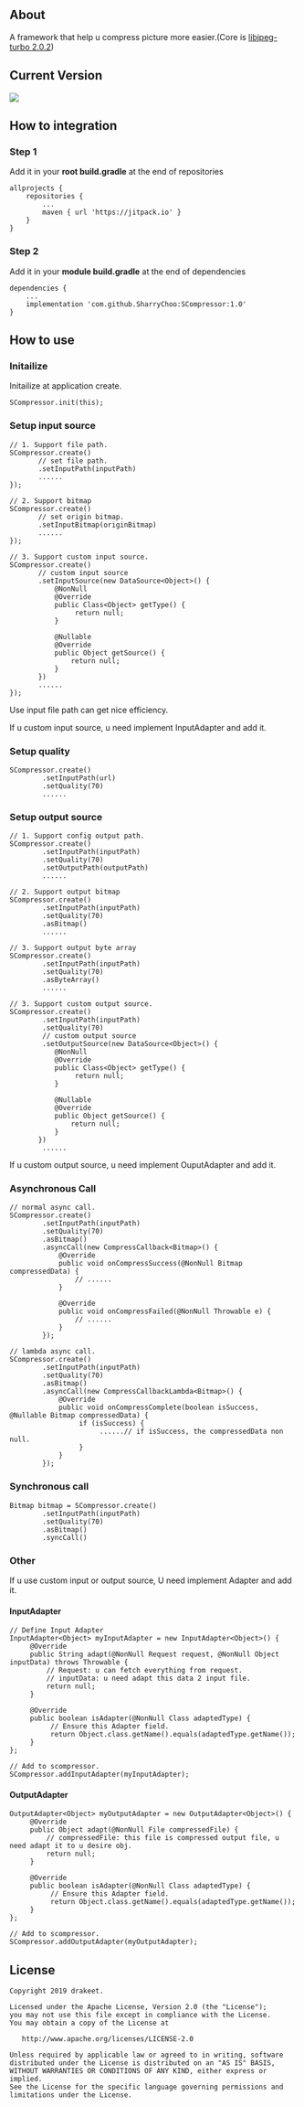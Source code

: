 ## About
A framework that help u compress picture more easier.(Core is [libjpeg-turbo 2.0.2](https://github.com/libjpeg-turbo/libjpeg-turbo/releases/tag/2.0.2))

## Current Version 
[![](https://jitpack.io/v/SharryChoo/SCompressor.svg)](https://jitpack.io/#SharryChoo/SCompressor)

## How to integration
### Step 1
Add it in your **root build.gradle** at the end of repositories
```
allprojects {
    repositories {
    	...
	    maven { url 'https://jitpack.io' }
    }
}
```

### Step 2
Add it in your **module build.gradle** at the end of dependencies
```
dependencies {
    ...
    implementation 'com.github.SharryChoo:SCompressor:1.0'
}
```

## How to use
### Initailize
Initailize at application create.
```
SCompressor.init(this);
```

### Setup input source
```
// 1. Support file path.
SCompressor.create()
       // set file path.
       .setInputPath(inputPath)
       ......
});

// 2. Support bitmap
SCompressor.create()
       // set origin bitmap.
       .setInputBitmap(originBitmap)
       ......
});

// 3. Support custom input source.
SCompressor.create()
       // custom input source
       .setInputSource(new DataSource<Object>() {
           @NonNull
           @Override
           public Class<Object> getType() {
                return null;
           }

           @Nullable
           @Override
           public Object getSource() {
               return null;
           }
       })
       ......
});
```
Use input file path can get nice efficiency.

If u custom input source, u need implement InputAdapter and add it.

### Setup quality
```
SCompressor.create()
        .setInputPath(url)
        .setQuality(70)
        ......
```

### Setup output source
```
// 1. Support config output path.
SCompressor.create()
        .setInputPath(inputPath)
        .setQuality(70)
        .setOutputPath(outputPath)
        ......
        
// 2. Support output bitmap
SCompressor.create()
        .setInputPath(inputPath)
        .setQuality(70)
        .asBitmap()
        ......
        
// 3. Support output byte array
SCompressor.create()
        .setInputPath(inputPath)
        .setQuality(70)
        .asByteArray()
        ......
        
// 3. Support custom output source.
SCompressor.create()
        .setInputPath(inputPath)
        .setQuality(70)
        // custom output source
        .setOutputSource(new DataSource<Object>() {
           @NonNull
           @Override
           public Class<Object> getType() {
                return null;
           }

           @Nullable
           @Override
           public Object getSource() {
               return null;
           }
       })
        ......        
```
If u custom output source, u need implement OuputAdapter and add it.

### Asynchronous Call
```
// normal async call.
SCompressor.create()
        .setInputPath(inputPath)
        .setQuality(70)
        .asBitmap()
        .asyncCall(new CompressCallback<Bitmap>() {
            @Override
            public void onCompressSuccess(@NonNull Bitmap compressedData) {
                // ......
            }

            @Override
            public void onCompressFailed(@NonNull Throwable e) {
                // ......
            }
        });
        
// lambda async call.
SCompressor.create()
        .setInputPath(inputPath)
        .setQuality(70)
        .asBitmap()
        .asyncCall(new CompressCallbackLambda<Bitmap>() {
            @Override
            public void onCompressComplete(boolean isSuccess, @Nullable Bitmap compressedData) {
                 if (isSuccess) {
                      ......// if isSuccess, the compressedData non null.
                 }
            }
        });
```

### Synchronous call
```
Bitmap bitmap = SCompressor.create()
        .setInputPath(inputPath)
        .setQuality(70)
        .asBitmap()
        .syncCall()
```

### Other 
If u use custom input or output source, U need implement Adapter and add it.
#### InputAdapter
```
// Define Input Adapter
InputAdapter<Object> myInputAdapter = new InputAdapter<Object>() {
     @Override
     public String adapt(@NonNull Request request, @NonNull Object inputData) throws Throwable {
         // Request: u can fetch everything from request.
         // inputData: u need adapt this data 2 input file.
         return null;
     }

     @Override
     public boolean isAdapter(@NonNull Class adaptedType) {
          // Ensure this Adapter field.
          return Object.class.getName().equals(adaptedType.getName());
     }
};

// Add to scompressor.
SCompressor.addInputAdapter(myInputAdapter);
```

#### OutputAdapter
```
OutputAdapter<Object> myOutputAdapter = new OutputAdapter<Object>() {
     @Override
     public Object adapt(@NonNull File compressedFile) {
         // compressedFile: this file is compressed output file, u need adapt it to u desire obj.
         return null;
     }

     @Override
     public boolean isAdapter(@NonNull Class adaptedType) {
          // Ensure this Adapter field.
          return Object.class.getName().equals(adaptedType.getName());
     }
};

// Add to scompressor.
SCompressor.addOutputAdapter(myOutputAdapter);
```

## License
```
Copyright 2019 drakeet.

Licensed under the Apache License, Version 2.0 (the "License");
you may not use this file except in compliance with the License.
You may obtain a copy of the License at

   http://www.apache.org/licenses/LICENSE-2.0

Unless required by applicable law or agreed to in writing, software
distributed under the License is distributed on an "AS IS" BASIS,
WITHOUT WARRANTIES OR CONDITIONS OF ANY KIND, either express or implied.
See the License for the specific language governing permissions and
limitations under the License.
```

